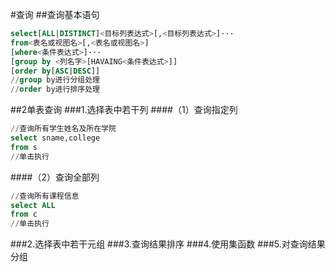 #查询
##查询基本语句
```sql
select[ALL|DISTINCT]<目标列表达式>[,<目标列表达式>]···
from<表名或视图名>[,<表名或视图名>]
[where<条件表达式>]···
[group by <列名字>[HAVAING<条件表达式>]]
[order by[ASC|DESC]]
//group by进行分组处理
//order by进行排序处理
```
##2单表查询
###1.选择表中若干列
####（1）查询指定列
```sql
//查询所有学生姓名及所在学院
select sname,college
from s
//单击执行
```
####（2）查询全部列
```sql
//查询所有课程信息
select ALL
from c
//单击执行
```
###2.选择表中若干元组
###3.查询结果排序
###4.使用集函数
###5.对查询结果分组
```sql

```